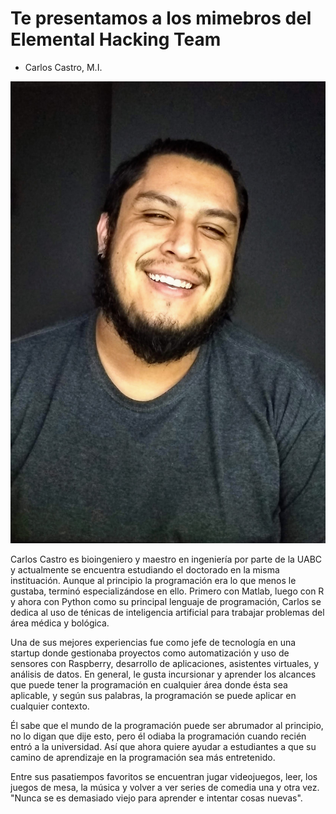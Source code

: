 # Te presentamos a los mimebros del Elemental Hacking Team

* Carlos Castro, M.I.

![](./images/carlos.JPG)

Carlos Castro es bioingeniero y maestro en ingeniería por parte de la UABC y actualmente se encuentra estudiando el doctorado en la misma instituación. Aunque al principio la programación era lo que menos le gustaba, terminó especializándose en ello. Primero con Matlab, luego con R y ahora con Python como su principal lenguaje de programación, Carlos se dedica al uso de ténicas de inteligencia artificial para trabajar problemas del área médica y bológica. 

Una de sus mejores experiencias fue como jefe de tecnología en una startup donde gestionaba proyectos como automatización y uso de sensores con Raspberry, desarrollo de aplicaciones, asistentes virtuales, y análisis de datos. En general, le gusta incursionar y aprender los alcances que puede tener la programación en cualquier área donde ésta sea aplicable, y según sus palabras, la programación se puede aplicar en cualquier contexto.

Él sabe que el mundo de la programación puede ser abrumador al principio, no lo digan que dije esto, pero él odiaba la programación cuando recién entró a la universidad. Así que ahora quiere ayudar a estudiantes a que su camino de aprendizaje en la programación sea más entretenido.

Entre sus pasatiempos favoritos se encuentran jugar videojuegos, leer, los juegos de mesa, la música y volver a ver series de comedia una y otra vez. "Nunca se es demasiado viejo para aprender e intentar cosas nuevas".
